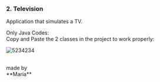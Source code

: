  ### 2. Television
<p>Application that simulates a TV.</p>
 
 Only Java Codes:</br>
 Copy and Paste the 2 classes in the project to work properly: 
 
 
![5234234](https://github.com/monocat-neko/televisionApp/assets/129681589/6e90dd8f-f8f7-43fe-a4d7-8872611dd14b)
 
</br>
made by</br>
**Maria**
